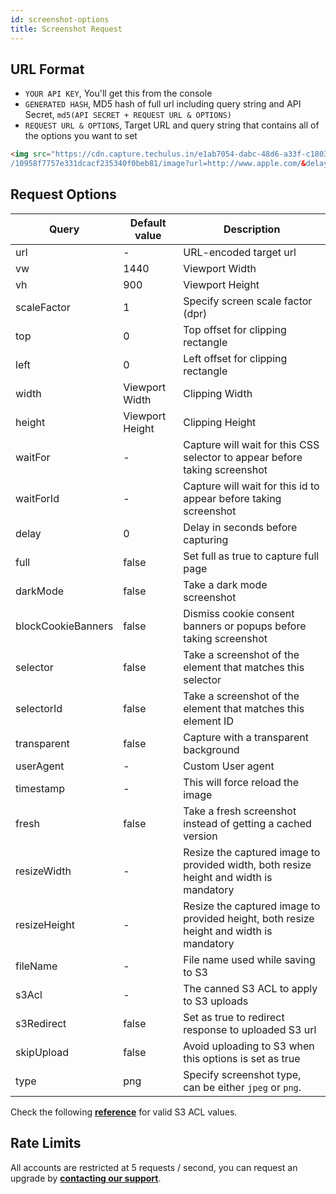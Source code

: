 ```yaml
---
id: screenshot-options
title: Screenshot Request
---
```


## URL Format

- `YOUR API KEY`, You'll get this from the console
- `GENERATED HASH`, MD5 hash of full url including query string and API Secret, `md5(API SECRET + REQUEST URL & OPTIONS)`
- `REQUEST URL & OPTIONS`, Target URL and query string that contains all of the options you want to set

```html
<img src="https://cdn.capture.techulus.in/e1ab7054-dabc-48d6-a33f-c18038aac1c8
/10958f7757e331dcacf235340f0beb81/image?url=http://www.apple.com/&delay=2">
```

## Request Options

| Query        	        | Default value   	| Description                                                                             	|
|--------------	        |-----------------	|-----------------------------------------------------------------------------------------	|
| url          	        | -               	| URL-encoded target url                                                                  	|
| vw           	        | 1440            	| Viewport Width                                                                          	|
| vh           	        | 900             	| Viewport Height                                                                         	|
| scaleFactor  	        | 1               	| Specify screen scale factor (dpr)                                                       	|
| top          	        | 0               	| Top offset for clipping rectangle                                                       	|
| left         	        | 0               	| Left offset for clipping rectangle                                                      	|
| width        	        | Viewport Width  	| Clipping Width                                                                          	|
| height       	        | Viewport Height 	| Clipping Height                                                                         	|
| waitFor      	        | -               	| Capture will wait for this CSS selector to appear before taking screenshot              	|
| waitForId    	        | -               	| Capture will wait for this id to appear before taking screenshot                        	|
| delay        	        | 0               	| Delay in seconds before capturing                                                       	|
| full         	        | false           	| Set full as true to capture full page                                                   	|
| darkMode              | false             | Take a dark mode screenshot                                                               |
| blockCookieBanners    | false             | Dismiss cookie consent banners or popups before taking screenshot                         |
| selector              | false           	| Take a screenshot of the element that matches this selector                               |
| selectorId            | false           	| Take a screenshot of the element that matches this element ID                             |
| transparent  	        | false           	| Capture with a transparent background                                                   	|
| userAgent    	        | -               	| Custom User agent                                                                       	|
| timestamp    	        | -               	| This will force reload the image                                                        	|
| fresh        	        | false           	| Take a fresh screenshot instead of getting a cached version                             	|
| resizeWidth  	        | -               	| Resize the captured image to provided width, both resize height and width is mandatory  	|
| resizeHeight 	        | -               	| Resize the captured image to provided height, both resize height and width is mandatory 	|
| fileName     	        | -               	| File name used while saving to S3                                                       	|
| s3Acl	       	        | -               	| The canned S3 ACL to apply to S3 uploads                                                	|
| s3Redirect   	        | false           	| Set as true to redirect response to uploaded S3 url                                     	|
| skipUpload   	        | false           	| Avoid uploading to S3 when this options is set as true                                   	|
| type         	        | png              	| Specify screenshot type, can be either `jpeg` or `png`.                                  	|

Check the following [**reference**](https://docs.aws.amazon.com/AWSJavaScriptSDK/latest/AWS/S3.html#putObject-property) for valid S3 ACL values.

## Rate Limits

All accounts are restricted at 5 requests / second, you can request an upgrade by **[contacting our support](https://techulus.freshdesk.com/support/home)**.
